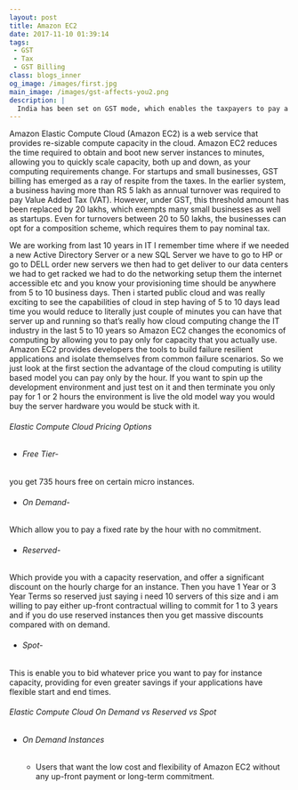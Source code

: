 ```yaml
---
layout: post
title: Amazon EC2
date: 2017-11-10 01:39:14
tags: 
 - GST
 - Tax
 - GST Billing
class: blogs_inner
og_image: /images/first.jpg
main_image: /images/gst-affects-you2.png
description: |
  India has been set on GST mode, which enables the taxpayers to pay a single tax instead of multiple indirect taxes. 
---
```

Amazon Elastic Compute Cloud (Amazon EC2) is a web service that provides re-sizable compute capacity in the cloud. Amazon EC2 reduces the time required to obtain and boot new server instances to minutes, allowing you to quickly scale capacity, both up and down, as your computing requirements change.
For startups and small businesses, GST billing has emerged as a ray of respite from the taxes. In the earlier system, a business having more than RS 5 lakh as annual turnover was required to pay Value Added Tax (VAT). However, under GST, this threshold amount has been replaced by 20 lakhs, which exempts many small businesses as well as startups. Even for turnovers between 20 to 50 lakhs, the businesses can opt for a composition scheme, which requires them to pay nominal tax. 

We are working from last 10 years in IT I remember time where if we needed a new Active Directory Server or a new SQL Server we have to go to HP or go to DELL order new servers we then had to get deliver to our data centers we had to get racked we had to do the networking setup them the internet accessible etc and you know your provisioning time should be anywhere from 5 to 10 business days. Then i started public cloud and was really exciting to see the capabilities of cloud in step having of 5 to 10 days lead time you would reduce to literally just couple of minutes you can have that server up and running so that’s really how cloud computing change the IT industry in the last 5 to 10 years so Amazon EC2 changes the economics of computing by allowing you to pay only for capacity that you actually use. Amazon EC2 provides developers the tools to build failure resilient applications and isolate themselves from common failure scenarios. So we just look at the first section the advantage of the cloud computing is utility based model you can pay only by the hour. If you want to spin up the development environment and just test on it and then terminate you only pay for 1 or 2 hours the environment is live the old model way you would buy the server hardware you would be stuck with it.

###### Elastic Compute Cloud Pricing Options
* ###### Free Tier-  
 you get 735 hours free on certain micro instances.
 * ###### On Demand- 
 Which allow you to pay a fixed rate by the hour with no commitment.
  * ###### Reserved- 
  Which provide you with a capacity reservation, and offer a significant discount on the hourly charge for an instance. Then you have 1 Year or 3 Year Terms so reserved just saying i need 10 servers of this size and i am willing to pay either up-front contractual willing to commit for 1 to 3 years and if you do use reserved instances then you get massive discounts compared with on demand.
  * ###### Spot- 
  This is enable you to bid whatever price you want to pay for instance capacity, providing for even greater savings if your applications have flexible start and end times.
  ###### Elastic Compute Cloud On Demand vs Reserved vs Spot
  * ###### On Demand Instances
    * Users that want the low cost and flexibility of Amazon EC2 without any up-front payment or long-term commitment.
